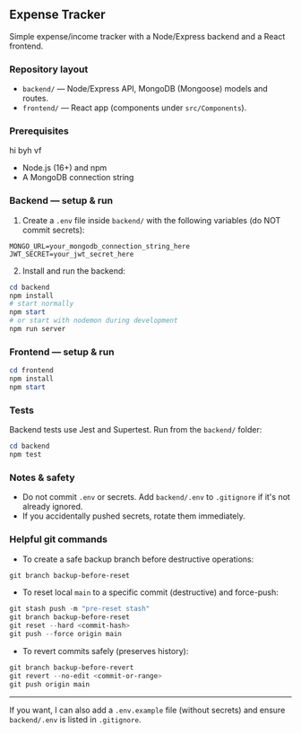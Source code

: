## Expense Tracker

Simple expense/income tracker with a Node/Express backend and a React frontend.

### Repository layout

- `backend/` — Node/Express API, MongoDB (Mongoose) models and routes.
- `frontend/` — React app (components under `src/Components`).

### Prerequisites
hi byh vf
- Node.js (16+) and npm
- A MongoDB connection string

### Backend — setup & run

1. Create a `.env` file inside `backend/` with the following variables (do NOT commit secrets):

```
MONGO_URL=your_mongodb_connection_string_here
JWT_SECRET=your_jwt_secret_here
```

2. Install and run the backend:

```powershell
cd backend
npm install
# start normally
npm start
# or start with nodemon during development
npm run server
```

### Frontend — setup & run

```powershell
cd frontend
npm install
npm start
```

### Tests

Backend tests use Jest and Supertest. Run from the `backend/` folder:

```powershell
cd backend
npm test
```

### Notes & safety
- Do not commit `.env` or secrets. Add `backend/.env` to `.gitignore` if it's not already ignored.
- If you accidentally pushed secrets, rotate them immediately.

### Helpful git commands

- To create a safe backup branch before destructive operations:

```powershell
git branch backup-before-reset
```

- To reset local `main` to a specific commit (destructive) and force-push:

```powershell
git stash push -m "pre-reset stash"
git branch backup-before-reset
git reset --hard <commit-hash>
git push --force origin main
```

- To revert commits safely (preserves history):

```powershell
git branch backup-before-revert
git revert --no-edit <commit-or-range>
git push origin main
```

---

If you want, I can also add a `.env.example` file (without secrets) and ensure `backend/.env` is listed in `.gitignore`.
